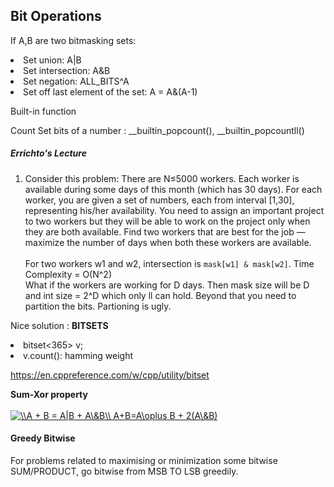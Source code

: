 ## Bit Operations

If A,B are two bitmasking sets: 
<li> Set union: A|B
<li> Set intersection: A&B
<li> Set negation: ALL_BITS^A
<li> Set off last element of the set: A = A&(A-1)
  
Built-in function </br>
  
Count Set bits of a number : __builtin_popcount(), __builtin_popcountll()

##### Errichto's Lecture
1. Consider this problem: There are N≤5000 workers. Each worker is available during some days of this month (which has 30 days). For each worker, you are given a set of numbers, each from interval [1,30], representing his/her availability. You need to assign an important project to two workers but they will be able to work on the project only when they are both available. Find two workers that are best for the job — maximize the number of days when both these workers are available.
</br></br>
For two workers w1 and w2, intersection is `mask[w1] & mask[w2]`. Time Complexity = O(N^2) </br>
What if the workers are working for D days. Then mask size will be D and int size = 2^D which only ll can hold. Beyond that you need to partition the bits.
Partioning is ugly.</br>

Nice solution : **BITSETS**

<li>bitset<365> v;
<li>v.count(): hamming weight

https://en.cppreference.com/w/cpp/utility/bitset
  
**Sum-Xor property**</br></br>
  <a href="https://www.codecogs.com/eqnedit.php?latex=\\A&space;&plus;&space;B&space;=&space;A|B&space;&plus;&space;A\&B\\&space;A&plus;B=A\oplus&space;B&space;&plus;&space;2(A\&B)" target="_blank"><img src="https://latex.codecogs.com/gif.latex?\\A&space;&plus;&space;B&space;=&space;A|B&space;&plus;&space;A\&B\\&space;A&plus;B=A\oplus&space;B&space;&plus;&space;2(A\&B)" title="\\A + B = A|B + A\&B\\ A+B=A\oplus B + 2(A\&B)" /></a>
  
  #### Greedy Bitwise
  
  For problems related to maximising or minimization some bitwise SUM/PRODUCT, go bitwise from MSB TO LSB greedily.
